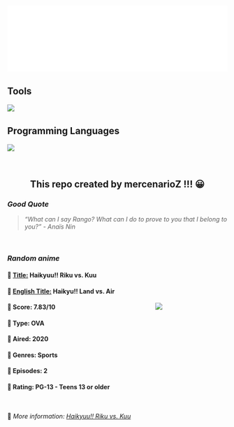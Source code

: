 
<img src="svg/nai.svg" />

<p>
  <h2>Tools</h2>
  <a href="https://skillicons.dev">
    <img src="https://skillicons.dev/icons?i=git,bash,vim,ubuntu,tensorflow,pytorch,docker,raspberrypi" />
  </a>

  <br />

  <h2>Programming Languages</h2>

  <a href="https://skillicons.dev">
    <img src="https://skillicons.dev/icons?i=python,c,cpp" />
  </a>
</p>

<br />

<h2 align="center">This repo created by mercenarioZ !!! 😀</h2>
<h3><i>Good Quote</i></h3>

<blockquote>
<i>
“What can I say Rango? What can I do to prove to you that I belong to you?” - Anaïs Nin
</i>
</blockquote>

<br />

<h3><i>Random anime</i></h3>

<h4>
  <strong>🥭 <u>Title:</u></strong> Haikyuu!! Riku vs. Kuu
</h4>

<h4>🌿 <u>English Title:</u> Haikyu!! Land vs. Air</h4>

<img align="right" width="165" src=https://cdn.myanimelist.net/images/anime/1527/102671.jpg />

<h4>🌱 Score: 7.83/10</h4>

<h4>🌲 Type: OVA</h4>

<h4>🌴 Aired: 2020</h4>

<h4>🌵 Genres: Sports</h4>

<h4>🥑 Episodes: 2</h4>

<h4>🍏 Rating: PG-13 - Teens 13 or older</h4>

<br />

🍂 *More information: [Haikyuu!! Riku vs. Kuu](https://myanimelist.net/anime/40262/Haikyuu_Riku_vs_Kuu)*
    